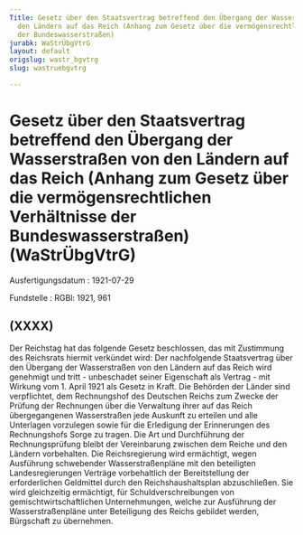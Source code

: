 ```yaml
---
Title: Gesetz über den Staatsvertrag betreffend den Übergang der Wasserstraßen von
  den Ländern auf das Reich (Anhang zum Gesetz über die vermögensrechtlichen Verhältnisse
  der Bundeswasserstraßen)
jurabk: WaStrÜbgVtrG
layout: default
origslug: wastr_bgvtrg
slug: wastruebgvtrg

---
```


# Gesetz über den Staatsvertrag betreffend den Übergang der Wasserstraßen von den Ländern auf das Reich (Anhang zum Gesetz über die vermögensrechtlichen Verhältnisse der Bundeswasserstraßen) (WaStrÜbgVtrG)

Ausfertigungsdatum
:   1921-07-29

Fundstelle
:   RGBl: 1921, 961



## (XXXX)

Der Reichstag hat das folgende Gesetz beschlossen, das mit Zustimmung des Reichsrats hiermit verkündet wird:
Der nachfolgende Staatsvertrag über den Übergang der Wasserstraßen von den Ländern auf das Reich wird genehmigt und tritt - unbeschadet seiner Eigenschaft als Vertrag - mit Wirkung vom 1. April 1921 als Gesetz in Kraft.
Die Behörden der Länder sind verpflichtet, dem Rechnungshof des Deutschen Reichs zum Zwecke der Prüfung der Rechnungen über die Verwaltung ihrer auf das Reich übergegangenen Wasserstraßen jede Auskunft zu erteilen und alle Unterlagen vorzulegen sowie für die Erledigung der Erinnerungen des Rechnungshofs Sorge zu tragen. Die Art und Durchführung der Rechnungsprüfung bleibt der Vereinbarung zwischen dem Reiche und den Ländern vorbehalten.
Die Reichsregierung wird ermächtigt, wegen Ausführung schwebender Wasserstraßenpläne mit den beteiligten Landesregierungen Verträge vorbehaltlich der Bereitstellung der erforderlichen Geldmittel durch den Reichshaushaltsplan abzuschließen. Sie wird gleichzeitig ermächtigt, für Schuldverschreibungen von gemischtwirtschaftlichen Unternehmungen, welche zur Ausführung der Wasserstraßenpläne unter Beteiligung des Reichs gebildet werden, Bürgschaft zu übernehmen.

